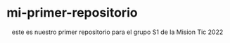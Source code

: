 # mi-primer-repositorio
<div align="center">
este es nuestro primer repositorio para el grupo S1 de la Mision Tic 2022
  </div>
